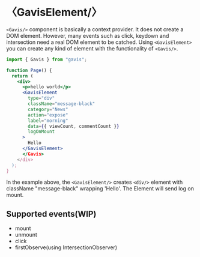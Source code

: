 # 〈GavisElement/〉

`<Gavis/>` component is basically a context provider. It does not create a DOM element. However, many events such as click, keydown and intersection need a real DOM element to be catched. Using `<GavisElement>` you can create any kind of element with the functionality of `<Gavis/>`.

```jsx
import { Gavis } from "gavis";

function Page() {
  return (
    <div>
      <p>hello world</p>​
      <GavisElement
        type="div"
        className="message-black"
        category="News"
        action="expose"
        label="morning"
        data={{ viewCount, commentCount }}
        logOnMount
      >
        Hello
      </GavisElement>
      </Gavis>
    </div>
  );
}
```

In the example above, the `<GavisElement/>` creates `<div/>` element with className "message-black" wrapping 'Hello'. The Element will send log on mount.

## Supported events(WIP)

- mount
- unmount
- click
- firstObserve(using IntersectionObserver)
